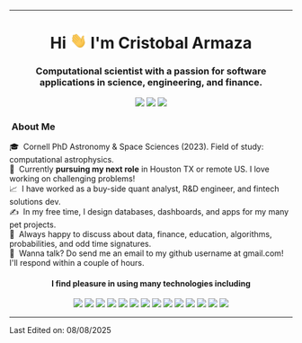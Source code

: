 <hr>
<h1 align="center">Hi <img src="https://raw.githubusercontent.com/ABSphreak/ABSphreak/master/gifs/Hi.gif" width="30px"> I'm Cristobal Armaza </h1>

<p>
<h3 align="center">Computational scientist with a passion for software applications in science, engineering, and finance.</h3>
</p>

<p align="center">
<img src="https://img.shields.io/badge/Focus-Scientific%20Computing-brightgreen" />
<img src="https://img.shields.io/badge/Lives-Houston%20TX-success" />
<img src="https://img.shields.io/badge/Languages-English%20%26%20Spanish-brightgreen" />
</p>

### &nbsp;About Me

🎓 &nbsp;Cornell PhD Astronomy & Space Sciences (2023). Field of study: computational astrophysics.\
🌱 &nbsp;Currently **pursuing my next role** in Houston TX or remote US. I love working on challenging problems!\
📈 &nbsp;I have worked as a buy-side quant analyst, R&D engineer, and fintech solutions dev.\
✍️ &nbsp;In my free time, I design databases, dashboards, and apps for my many pet projects.\
💬 &nbsp;Always happy to discuss about data, finance, education, algorithms, probabilities, and odd time signatures.\
📧 &nbsp;Wanna talk? Do send me an email to my github username at gmail.com! I'll respond within a couple of hours.


<h4 align="center">I find pleasure in using many technologies including</h4>
<p align="center">
<img height="50" src="https://upload.wikimedia.org/wikipedia/commons/1/18/ISO_C%2B%2B_Logo.svg">
<img height="50" src="https://www.python.org/static/community_logos/python-logo-generic.svg">
<img height="50" src="https://cdn.brandfetch.io/idGOQvMgTi/theme/dark/logo.svg?c=1dxbfHSJFAPEGdCLU4o5B">
<img height="50" src="https://www.vectorlogo.zone/logos/sqlite/sqlite-ar21.svg">
<img height="50" src="https://upload.wikimedia.org/wikipedia/commons/2/29/Postgresql_elephant.svg">
<img height="50" src="https://upload.wikimedia.org/wikipedia/commons/b/b2/SCIPY_2.svg">
<img height="50" src="https://upload.wikimedia.org/wikipedia/commons/2/20/Mathematica_Logo.svg">
<img height="50" src="https://icon.icepanel.io/Technology/svg/scikit-learn.svg">
<img height="50" src="https://www.svgrepo.com/show/373938/numpy.svg">
<img height="50" src="https://icon.icepanel.io/Technology/svg/Pandas.svg">
<img height="50" src="https://www.svgrepo.com/show/354240/pytorch.svg">
<img height="50" src="https://icon.icepanel.io/Technology/svg/TensorFlow.svg">
<img height="50" src="https://www.svgrepo.com/show/354139/opencv.svg">
<img height="50" src="https://www.svgrepo.com/show/353657/django-icon.svg">
</p>

-----
Last Edited on: 08/08/2025